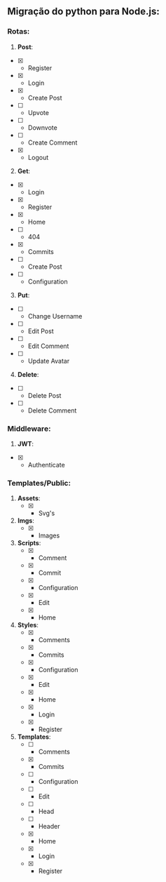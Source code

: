 ## Migração do python para Node.js:
### Rotas:
1. **Post**:
 - [x] - Register
 - [x] - Login
 - [x] - Create Post 
 - [ ] - Upvote
 - [ ] - Downvote
 - [ ] - Create Comment
 - [x] - Logout
2. **Get**:
 - [x] - Login
 - [x] - Register
 - [x] - Home
 - [ ] - 404
 - [x] - Commits
 - [ ] - Create Post
 - [ ] - Configuration
 3. **Put**:
 - [ ] - Change Username
 - [ ] - Edit Post
 - [ ] - Edit Comment
 - [ ] - Update Avatar
 4. **Delete**:
 - [ ] - Delete Post
 - [ ] - Delete Comment
### Middleware:
1. **JWT**:
- [x] - Authenticate
### Templates/Public:
1. **Assets**:
	- [x] - Svg's 
2. **Imgs**:
	- [x] - Images
3. **Scripts**:
	- [x] - Comment
	- [x] - Commit
	- [x] - Configuration
	- [x] - Edit
	- [x] - Home
4. **Styles**:
	- [x] - Comments
	- [x] - Commits
	- [x] - Configuration
	- [x] - Edit
	- [x] - Home
	- [x] - Login
	- [x] - Register
5. **Templates**:
	- [ ] - Comments
	- [x] - Commits
	- [ ] - Configuration
	- [ ] - Edit
	- [ ] - Head
	- [ ] - Header
	- [x] - Home
	- [x] - Login
	- [x] - Register